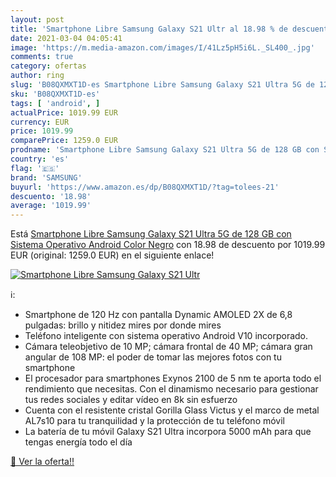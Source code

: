 ```yaml
---
layout: post
title: 'Smartphone Libre Samsung Galaxy S21 Ultr al 18.98 % de descuento'
date: 2021-03-04 04:05:41
image: 'https://m.media-amazon.com/images/I/41Lz5pH5i6L._SL400_.jpg'
comments: true
category: ofertas
author: ring
slug: 'B08QXMXT1D-es Smartphone Libre Samsung Galaxy S21 Ultra 5G de 128 GB con...'
sku: 'B08QXMXT1D-es'
tags: [ 'android', ]
actualPrice: 1019.99 EUR
currency: EUR
price: 1019.99
comparePrice: 1259.0 EUR
prodname: 'Smartphone Libre Samsung Galaxy S21 Ultra 5G de 128 GB con Sistema Operativo Android Color Negro'
country: 'es'
flag: '🇪🇸'
brand: 'SAMSUNG'
buyurl: 'https://www.amazon.es/dp/B08QXMXT1D/?tag=tolees-21'
descuento: '18.98'
average: '1019.99'
---
```


Está [Smartphone Libre Samsung Galaxy S21 Ultra 5G de 128 GB con Sistema Operativo Android Color Negro](https://www.amazon.es/dp/B08QXMXT1D/?tag=tolees-21) con 18.98 de descuento por 1019.99 EUR (original: 1259.0 EUR) en el siguiente enlace!

[![Smartphone Libre Samsung Galaxy S21 Ultr](https://m.media-amazon.com/images/I/41Lz5pH5i6L._SL400_.jpg)](https://www.amazon.es/dp/B08QXMXT1D/?tag=tolees-21)

ℹ️:

- Smartphone de 120 Hz con pantalla Dynamic AMOLED 2X de 6,8 pulgadas: brillo y nitidez mires por donde mires
- Teléfono inteligente con sistema operativo Android V10 incorporado.
- Cámara teleobjetivo de 10 MP; cámara frontal de 40 MP; cámara gran angular de 108 MP: el poder de tomar las mejores fotos con tu smartphone
- El procesador para smartphones Exynos 2100 de 5 nm te aporta todo el rendimiento que necesitas. Con el dinamismo necesario para gestionar tus redes sociales y editar vídeo en 8k sin esfuerzo
- Cuenta con el resistente cristal Gorilla Glass Victus y el marco de metal AL7s10 para tu tranquilidad y la protección de tu teléfono móvil
- La batería de tu móvil Galaxy S21 Ultra incorpora 5000 mAh para que tengas energía todo el día

[🛒 Ver la oferta!!](https://www.amazon.es/dp/B08QXMXT1D/?tag=tolees-21)
